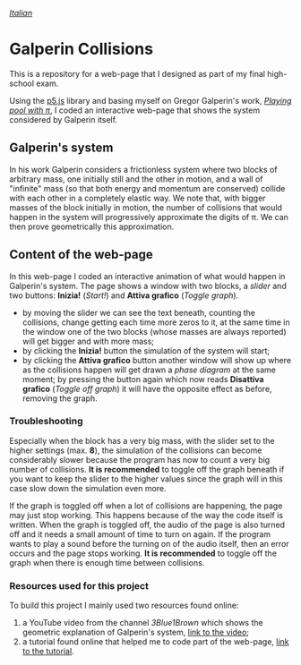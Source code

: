 [*Italian*](https://github.com/Manuel-Methasani/Pi-Collisions/blob/main/README.md)

# Galperin Collisions

This is a repository for a web-page that I designed as part of my final high-school exam.

Using the [p5.js](https://p5js.org/) library and basing myself on Gregor Galperin's work, [*Playing pool with π*](https://www.maths.tcd.ie/~lebed/Galperin.%20Playing%20pool%20with%20pi.pdf), I coded an interactive web-page that shows the system considered by Galperin itself.

## Galperin's system

In his work Galperin considers a frictionless system where two blocks of arbitrary mass, one initially still and the other in motion, and a wall of "infinite" mass (so that both energy and momentum are conserved) collide with each other in a completely elastic way. We note that, with bigger masses of the block initially in motion, the number of collisions that would happen in the system will progressively approximate the digits of π.
We can then prove geometrically this approximation.

## Content of the web-page

In this web-page I coded an interactive animation of what would happen in Galperin's system.
The page shows a window with two blocks, a *slider* and two buttons: **Inizia!** (*Start!*) and **Attiva grafico** (*Toggle graph*).

+ by moving the slider we can see the text beneath, counting the collisions, change getting each time more zeros to it, at the same time in the window one of the two blocks (whose masses are always reported) will get bigger and with more mass;
+ by clicking the **Inizia!** button the simulation of the system will start;
+ by clicking the **Attiva grafico** button another window will show up where as the collisions happen will get drawn a *phase diagram* at the same moment; by pressing the button again which now reads **Disattiva grafico** (*Toggle off graph*) it will have the opposite effect as before, removing the graph.

### Troubleshooting

Especially when the block has a very big mass, with the slider set to the higher settings (max. **8**), the simulation of the collisions can become considerably slower because the program has now to count a very big number of collisions.
**It is recommended** to toggle off the graph beneath if you want to keep the slider to the higher values since the graph will in this case slow down the simulation even more.

If the graph is toggled off when a lot of collisions are happening, the page may just stop working. This happens because of the way the code itself is written. When the graph is toggled off, the audio of the page is also turned off and it needs a small amount of time to turn on again. If the program wants to play a sound before the turning on of the audio itself, then an error occurs and the page stops working.
**It is recommended** to toggle off the graph when there is enough time between collisions.

### Resources used for this project

To build this project I mainly used two resources found online:

1. a YouTube video from the channel *3Blue1Brown* which shows the geometric explanation of Galperin's system, [link to the video](https://www.youtube.com/watch?v=jsYwFizhncE);
2. a tutorial found online that helped me to code part of the web-page, [link to the tutorial](https://thecodingtrain.com/CodingChallenges/139-pi-collisions.html).
